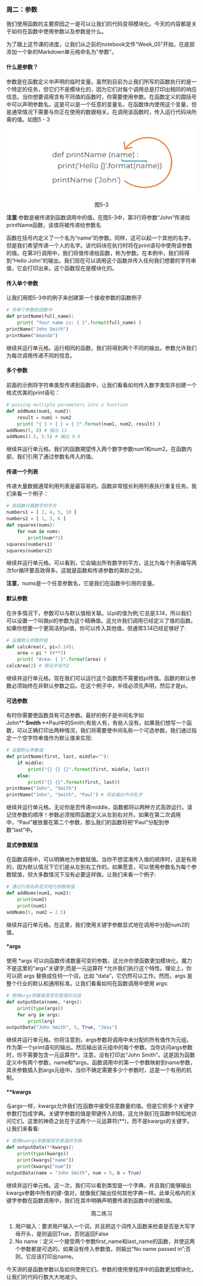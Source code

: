 ### 周二：参数

我们使用函数的主要原因之一是可以让我们的代码变得模块化。今天的内容都是关于如何在函数中使用参数以及参数是什么。

为了跟上这节课的进度，让我们从之前的notebook文件“Week_05”开始，在底部添加一个新的Markdown单元格命名为"参数"。

#### 什么是参数？

参数是在函数定义中声明的临时变量。虽然到目前为止我们所写的函数执行的是一个特定的任务，但它们不是模块化的，因为它们对每个调用总是打印出相同的响应信息。当你想要调用含有不同值的函数时，你需要使用参数。在函数定义的圆括号中可以声明参数名。这是可以是一个任意的变量名，在函数体内使用这个变量，但是通常情况下需要与你正在使用的数据相关。在调用该函数时，传入运行代码块所需的值。如图5 - 3

![image-20201107195313998](../assets/ch5-3.png)

<center>图5-3</center>

**注意**:参数是被传递到函数调用中的值。在图5-3中，第3行将参数“John”传递给printName函数，该值将被传递给参数名

函数在括号内定义了一个名为“name”的参数。同样，这可以起一个其他的名字，但是我们希望传递一个人的名字。该代码块在执行时将在print语句中使用该参数的值。在第3行调用中，我们将值传递给函数，称为参数。在本例中，我们将得到“Hello John”的输出。我们现在可以调用这个函数并传入任何我们想要的字符串值，它会打印出来。这个函数现在是模块化的。

#### 传入单个参数

让我们用图5-3中的例子来创建第一个接收参数的函数例子

``` python
# 传单个参数到函数中
def printName(full_name):
    print( "Your name is: { }".format(full_name) )
printName("John Smith")
printName("Amanda")
```

继续并运行单元格。运行相同的函数，我们将得到两个不同的输出。参数允许我们为每次调用传递不同的信息。

#### 多个参数

前面的示例将字符串类型传递到函数中，让我们看看如何传入数字类型并创建一个格式优美的print语句：

``` python
# passing multiple parameters into a function
def addNums(num1, num2):
    result = num1 + num2
	print( "{ } + { } = { }".format(num1, num2, result) )
addNums(5, 8) # 输出 13
addNums(3.5, 5.5) # 输出 9.0
```

继续并运行单元格。我们的函数期望传入两个数字参数num1和num2。在函数内部，我们引用了通过参数名传入的值。

#### 传递一个列表

传递大量数据通常利用列表是最容易的。函数非常擅长利用列表执行重复任务。我们来看一个例子：

``` python
# 用函数计算数字的平方
numbers1 = [ 2, 4, 5, 10 ]
numbers2 = [ 1, 3, 6 ]
def squares(nums):
	for num in nums:
		print(num**2)
squares(numbers1)
squares(numbers2)
```

继续并运行单元格。可以看到，它会输出所有数字的平方。这比为每个列表编写两次for循环要高效得多。这就是函数和传递参数的美妙之处。

**注意**，nums是一个任意参数名，它是我们在函数中引用的变量。

#### 默认参数

在许多情况下，参数可以与默认值相关联。以pi的值为例;它总是3.14，所以我们可以设置一个叫做pi的参数为这个精确值。这允许我们调用已经定义了值的函数。如果你想要一个更简洁的pi值，你可以传入其他值，但通常3.14已经足够好了:

``` python
# 设置默认参数的值
def calcArea(r, pi=3.14):
	area = pi * (r**2)
	print( "Area: { }".format(area) )
calcArea(2) # 假设半径为2
```

继续并运行单元格。现在我们可以运行这个函数而不需要给pi传值。函数的默认参数必须始终在非默认参数之后。在这个例子中，半径必须先声明，然后才是pi。

#### 可选参数

有时你需要使函数具有可选参数。最好的例子是中间名字如John**·**Smith**·**Paul中的Smith;有些人有，有些人没有。如果我们想写一个函数，可以正确打印出两种情况，我们将需要使中间名称一个可选参数。我们通过指定一个空字符串值作为默认值来实现:

``` python
# 设置默认参数值
def printName(first, last, middle=""):
	if middle:
		print("{} {} {}".format(first, middle, last))
	else:
		print("{} {}".format(first, last))
printName("John", "Smith")
printName("John", "Smith", "Paul") # 将会输出中间名字
```

继续并运行单元格。无论你是否传递middle，函数都将以两种方式高效运行。请记住参数的顺序！参数必须按照函数定义从左到右对齐。如果在第二次调用中，“Paul”被放置在第二个参数，那么我们的函数将把“Paul”分配到参数“last”中。

#### 显式参数赋值

在函数调用中，可以明确地为参数赋值。当你不想混淆传入值的顺序时，这是有用的，因为默认情况下它们是从左到右工作的。如果愿意，可以使用参数名为每个参数赋值，但大多数情况下没有必要这样做。让我们来看一个例子:

``` python
# 通过引用名称显式地为参数赋值
def addNums(num1, num2):
    print(num2)
    print(num1)
addNums(5, num2 = 2.5)
```

继续并运行单元格。在这里，我们使用关键字参数显式地在调用中分配num2的值。

#### *args

使用 \*args 可以向函数传递数量可变的参数。这允许你使函数更加模块化。魔力不是这里的“args”关键字;而是一元运算符 *允许我们执行这个特性。理论上，你可以把 args 替换成任何一个词，比如 “data”，它仍然可以工作。然而，args 是整个行业的默认和通用标准。让我们看看如何在函数调用中使用 args:

``` python
# 使用args参数接受含任意值的元组
def outputData(name, *args):
    print(type(args))
	for arg in args:
		print(arg)
outputData("John Smith", 5, True, "Jess")
```

继续并运行单元格。你将注意到，args参数将调用中未分配的所有值作为元组，作为第一个print语句的输出。然后输出该元组中的每个参数。当你访问args参数时，你不需要包含一元运算符\*。注意，没有打印出“John Smith”。这是因为函数定义中有两个参数，name和*args。函数调用中的第一个参数映射到name参数，其余参数插入到args元组中。当你不确定需要多少个参数时，这是一个有用的机制。

#### **kwargs

与args一样，kwargs允许我们在函数中接受任意数量的值。但是它把多个关键字参数打包成字典。关键字参数的值是带键传入的值，这允许我们在函数中轻松地访问它们。这里的神奇之处在于这两个一元运算符(**)，而不是kwargs的关键字。让我们来看看:

``` python
# 使用kwargs参数接受任意值的字典
def outputData(**kwargs):
    print(type(kwargs))
    print(kwargs["name"])
    print(kwargs["num"])
outputData(name = "John Smith", num = 5, b = True)
```

继续并运行单元格。这一次，我们可以看到类型是一个字典，并且我们能够输出kwargs参数中所有的键-值对，就像我们输出任何其他字典一样。此单元格内的关键字参数在函数调用中，我们在其中明确声明要传递到函数中的键和值。

<center>周二练习</center>

1. 用户输入：要求用户输入一个词，并且把这个词传入函数来检查是否是大写字母开头，是则返回True，否则返回False
2. No name：定义一个接受两个参数first_name和last_name的函数，并使这两个参数都是可选的。如果没有传入参数值，则输出“No name passed in”;否则，它应该打印出name。

今天讲的是函数参数以及如何使用它们。参数的使用使程序中的函数更加模块化，让我们的代码行数大大地减少。